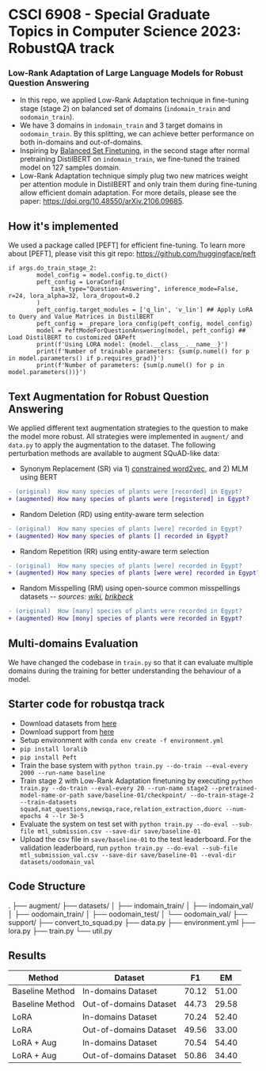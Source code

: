 # CSCI 6908 - Special Graduate Topics in Computer Science 2023: RobustQA track

### Low-Rank Adaptation of Large Language Models for Robust Question Answering
- In this repo, we applied Low-Rank Adaptation technique in fine-tuning stage (stage 2) on balanced set of domains (`indomain_train` and `oodomain_train`).
- We have 3 domains in `indomain_train` and 3 target domains in `oodomain_train`. By this splitting, we can achieve better performance on both in-domains and out-of-domains.
- Inspiring by [Balanced Set Finetuning](https://arxiv.org/abs/2003.06957), in the second stage after normal pretraining DistilBERT on `indomain_train`, we fine-tuned the trained model on 127 samples domain. 
- Low-Rank Adaptation technique simply plug two new matrices weight per attention module in DistilBERT and only train them during fine-tuning allow efficient domain adaptation. For more details, please see the paper: https://doi.org/10.48550/arXiv.2106.09685.

## How it's implemented
We used a package called [PEFT] for efficient fine-tuning. To learn more about [PEFT], please visit this git repo: https://github.com/huggingface/peft
```
if args.do_train_stage_2:
        model_config = model.config.to_dict()
        peft_config = LoraConfig(
            task_type="Question-Answering", inference_mode=False, r=24, lora_alpha=32, lora_dropout=0.2
        )
        peft_config.target_modules = ['q_lin', 'v_lin'] ## Apply LoRA to Query and Value Matrices in DistilBERT
        peft_config = _prepare_lora_config(peft_config, model_config)
        model = PeftModeForQuestionAnswering(model, peft_config) ## Load DistilBERT to customized QAPeft
        print(f'Using LORA model: {model.__class__.__name__}')
        print(f'Number of trainable parameters: {sum(p.numel() for p in model.parameters() if p.requires_grad)}')
        print(f'Number of parameters: {sum(p.numel() for p in model.parameters())}')
```

## Text Augmentation for Robust Question Answering
We applied different text augmentation strategies to the question to make the model more robust. All strategies were implemented in `augment/` and `data.py` to apply the augmentation to the dataset. The following perturbation methods are available to augment SQuAD-like data:
- Synonym Replacement (SR) via 1) [constrained word2vec](https://arxiv.org/pdf/1603.00892.pdf), and 2) MLM using BERT
```diff
- (original)  How many species of plants were [recorded] in Egypt?
+ (augmented) How many species of plants were [registered] in Egypt?
```
- Random Deletion (RD) using entity-aware term selection
```diff
- (original)  How many species of plants [were] recorded in Egypt?
+ (augmented) How many species of plants [] recorded in Egypt?
```
- Random Repetition (RR) using entity-aware term selection
```diff
- (original)  How many species of plants [were] recorded in Egypt?
+ (augmented) How many species of plants [were were] recorded in Egypt?
```
- Random Misspelling (RM) using open-source common misspellings datasets
    -- *sources: [wiki](https://en.wikipedia.org/wiki/Wikipedia:Lists_of_common_misspellings), [brikbeck](https://www.dcs.bbk.ac.uk/~ROGER/corpora.html)*
```diff
- (original)  How [many] species of plants were recorded in Egypt?
+ (augmented) How [mony] species of plants were recorded in Egypt?
```
## Multi-domains Evaluation
We have changed the codebase in `train.py` so that it can evaluate multiple domains during the training for better understanding the behaviour of a model.

## Starter code for robustqa track
- Download datasets from [here](https://drive.google.com/file/d/1Fv2d30hY-2niU7t61ktnMsi_HUXS6-Qx/view?usp=sharing)
- Download support from [here](https://github.com/searchableai/KitanaQA/tree/master/src/kitanaqa/support)
- Setup environment with `conda env create -f environment.yml`
- ``pip install loralib``
- ``pip install Peft``
- Train the base system with `python train.py --do-train --eval-every 2000 --run-name baseline`
- Train stage 2 with Low-Rank Adaptation finetuning by executing `python train.py --do-train --eval-every 20 --run-name stage2 --pretrained-model-name-or-path save/baseline-01/checkpoint/ --do-train-stage-2 --train-datasets squad,nat_questions,newsqa,race,relation_extraction,duorc --num-epochs 4 --lr 3e-5`
- Evaluate the system on test set with `python train.py --do-eval --sub-file mtl_submission.csv --save-dir save/baseline-01`
- Upload the csv file in `save/baseline-01` to the test leaderboard. For the validation leaderboard, run `python train.py --do-eval --sub-file mtl_submission_val.csv --save-dir save/baseline-01 --eval-dir datasets/oodomain_val`

## Code Structure
.
├── augment/
├── datasets/
│   ├── indomain_train/
│   ├── indomain_val/
│   ├── oodomain_train/
│   ├── oodomain_test/
│   └── oodomain_val/
├── support/
├── convert_to_squad.py
├── data.py
├── environment.yml
├── lora.py
├── train.py
└── util.py





## Results
| Method | Dataset | F1 | EM |
| --- | --- | --- | --- |
| Baseline Method | In-domains Dataset | 70.12 | 51.00 |
| Baseline Method | Out-of-domains Dataset | 44.73 | 29.58 |
| LoRA | In-domains Dataset | 70.24 | 52.40 |
| LoRA | Out-of-domains Dataset | 49.56 | 33.00 |
| LoRA + Aug | In-domains Dataset | 70.54 | 54.40 |
| LoRA + Aug | Out-of-domains Dataset | 50.86 | 34.40 |

